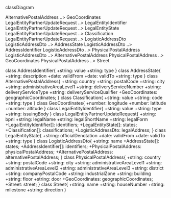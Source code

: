 classDiagram

AlternativePostalAddress ..> GeoCoordinates LegalEntityPartnerUpdateRequest ..> LegalEntityIdentifier LegalEntityPartnerUpdateRequest ..> LegalEntityState
LegalEntityPartnerUpdateRequest ..> Classification LegalEntityPartnerUpdateRequest ..> LogisticAddressDto LogisticAddressDto ..> AddressState LogisticAddressDto
..> AddressIdentifier LogisticAddressDto ..> PhysicalPostalAddress LogisticAddressDto ..> AlternativePostalAddress PhysicalPostalAddress ..> GeoCoordinates
PhysicalPostalAddress ..> Street

class AddressIdentifier{ +string: value +string: type } class AddressState{ +string: description +date: validFrom +date: validTo +string: type } class
AlternativePostalAddress{ +string: country +string: postalCode +string: city +string: administrativeAreaLevel1 +string: deliveryServiceNumber +string:
deliveryServiceType +string: deliveryServiceQualifier +GeoCoordinates: geographicCoordinates; } class Classification{ +string: value +string: code +string: type
} class GeoCoordinates{ +number: longitude +number: latitude +number: altitude } class LegalEntityIdentifier{ +string: value +string: type +string: issuingBody
} class LegalEntityPartnerUpdateRequest{ +string: bpnl +string: legalName +string: legalShortName +string: legalForm +LegalEntityIdentifier[]: identifiers;
+LegalEntityState[]: states; +Classification[]: classifications; +LogisticAddressDto: legalAddress; } class LegalEntityState{ +string: officialDenotation +date:
validFrom +date: validTo +string: type } class LogisticAddressDto{ +string: name +AddressState[]: states; +AddressIdentifier[]: identifiers;
+PhysicalPostalAddress: physicalPostalAddress; +AlternativePostalAddress: alternativePostalAddress; } class PhysicalPostalAddress{ +string: country +string:
postalCode +string: city +string: administrativeAreaLevel1 +string: administrativeAreaLevel2 +string: administrativeAreaLevel3 +string: district +string:
companyPostalCode +string: industrialZone +string: building +string: floor +string: door +GeoCoordinates: geographicCoordinates; +Street: street; } class
Street{ +string: name +string: houseNumber +string: milestone +string: direction }

